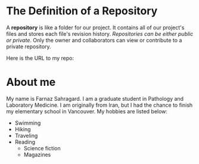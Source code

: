 # The Definition of a Repository

A __repository__ is like a folder for our project. It contains all of our project's files and stores each file's revision history. *Repositories can be either public or private*. Only the owner and collaborators can view or contribute to a private repository.

Here is the URL to my repo:

# About me
My name is Farnaz Sahragard. I am a graduate student in Pathology and Laboratory Medicine. I am originally from Iran, but I had the chance to finish my elementary school in Vancouver. My hobbies are listed below:

* Swimming
* Hiking
* Traveling
* Reading
  * Science fiction
  * Magazines
